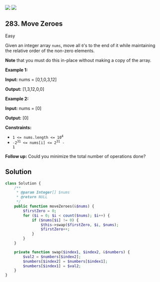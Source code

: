 [![](https://img.shields.io/github/stars/javadev/LeetCode-in-All?label=Stars&style=flat-square)](https://github.com/javadev/LeetCode-in-All)
[![](https://img.shields.io/github/forks/javadev/LeetCode-in-All?label=Fork%20me%20on%20GitHub%20&style=flat-square)](https://github.com/javadev/LeetCode-in-All/fork)

## 283\. Move Zeroes

Easy

Given an integer array `nums`, move all `0`'s to the end of it while maintaining the relative order of the non-zero elements.

**Note** that you must do this in-place without making a copy of the array.

**Example 1:**

**Input:** nums = [0,1,0,3,12]

**Output:** [1,3,12,0,0] 

**Example 2:**

**Input:** nums = [0]

**Output:** [0] 

**Constraints:**

*   <code>1 <= nums.length <= 10<sup>4</sup></code>
*   <code>-2<sup>31</sup> <= nums[i] <= 2<sup>31</sup> - 1</code>

**Follow up:** Could you minimize the total number of operations done?

## Solution

```php
class Solution {
    /**
     * @param Integer[] $nums
     * @return NULL
     */
    public function moveZeroes(&$nums) {
        $firstZero = 0;
        for ($i = 0; $i < count($nums); $i++) {
            if ($nums[$i] != 0) {
                $this->swap($firstZero, $i, $nums);
                $firstZero++;
            }
        }
    }

    private function swap($index1, $index2, &$numbers) {
        $val2 = $numbers[$index2];
        $numbers[$index2] = $numbers[$index1];
        $numbers[$index1] = $val2;
    }
}
```